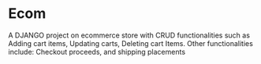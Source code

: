 # Ecom
A DJANGO project on ecommerce store with CRUD functionalities such as Adding cart items, Updating carts, Deleting cart Items. Other functionalities include: Checkout proceeds, and shipping placements
